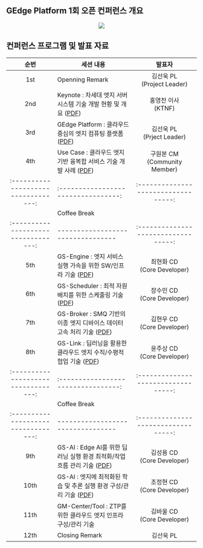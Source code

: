 ## GEdge Platform 1회 오픈 컨퍼런스 개요
<p align="center">
  <img src="https://github.com/gedge-platform/docs/blob/main/conference/1st/images/1st_conference.png">
</p>

## 컨퍼런스 프로그램 및 발표 자료
|  순번  | 세션 내용 | 발표자 |
|:---------------------------------: | --------------------------------- | :---------------------------------: |
|  1st  | Openning Remark | 김선욱 PL<BR>(Project Leader) |
|  2nd  | Keynote : 차세대 엣지 서버 시스템 기술 개발 현황 및 개요 ([PDF](https://github.com/gedge-platform/docs/blob/main/conference/1st/presentation/.pdf)) | 홍영찬 이사<BR>(KTNF) |
|  3rd  | GEdge Platform : 클라우드 중심의 엣지 컴퓨팅 플랫폼 ([PDF](https://github.com/gedge-platform/docs/blob/main/conference/1st/presentation/.pdf))| 김선욱 PL<BR>(Prject Leader) | 
|  4th  | Use Case : 클라우드 엣지 기반 융복합 서비스 기술 개발 사례 ([PDF](https://github.com/gedge-platform/docs/blob/main/conference/1st/presentation/.pdf))| 구원본 CM<BR>(Community Member) | 
|:---------------------------------: | :---------------------------------: | :---------------------------------: |
|       | Coffee Break 
|:---------------------------------: | --------------------------------- | :---------------------------------: |
|  5th  | GS-Engine : 엣지 서비스 실행 가속을 위한 SW/인프라 기술 ([PDF](https://github.com/gedge-platform/docs/blob/main/conference/1st/presentation/.pdf)) | 최현화 CD<BR>(Core Developer) |
|  6th  | GS-Scheduler : 최적 자원 배치를 위한 스케줄링 기술 ([PDF](https://github.com/gedge-platform/docs/blob/main/conference/1st/presentation/.pdf)) | 장수민 CD<BR>(Core Developer) |
|  7th  | GS-Broker : SMQ 기반의 이종 엣지 디바이스 데이터 고속 처리 기술 ([PDF](https://github.com/gedge-platform/docs/blob/main/conference/1st/presentation/.pdf)) | 김현우 CD<BR>(Core Developer) |
|  8th  | GS-Link : 딥러닝을 활용한 클라우드 엣지 수직/수평적 협업 기술 ([PDF](https://github.com/gedge-platform/docs/blob/main/conference/1st/presentation/.pdf)) | 윤주상 CD<BR>(Core Developer) |
|:---------------------------------: | :---------------------------------: | :---------------------------------: |
|       | Coffee Break
|:---------------------------------: | --------------------------------- | :---------------------------------: |
|  9th  | GS-AI : Edge AI를 위한 딥러닝 실행 환경 최적화/작업 흐름 관리 기술 ([PDF](https://github.com/gedge-platform/docs/blob/main/conference/1st/presentation/.pdf)) | 김성용 CD<BR>(Core Developer) |
|  10th | GS-AI : 엣지에 최적화된 학습 및 추론 실행 환경 구성/관리 기술 ([PDF](https://github.com/gedge-platform/docs/blob/main/conference/1st/presentation/.pdf)) | 조정현 CD<BR>(Core Developer) |
|  11th | GM-Center/Tool : ZTP를 위한 클라우드 엣지 인프라 구성/관리 기술 | 김바울 CD <BR>(Core Developer) |
|  12th | Closing Remark | 김선욱 PL |
<BR>